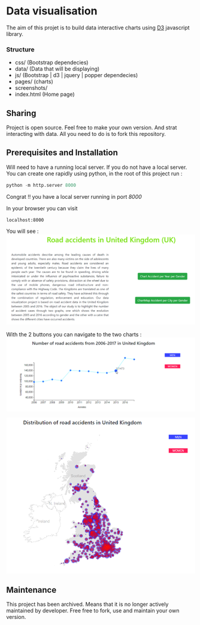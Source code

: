 # Data visualisation

The aim of this projet is to build data interactive charts using [D3](https://d3js.org/) javascript library. 



### Structure

- css/ (Bootstrap dependecies)
- data/ (Data that will be displaying)
- js/ (Bootstrap | d3 | jquery | popper  dependecies)
- pages/ (charts)
- screenshots/ 
- index.html (Home page)

## Sharing
Project is open source. Feel free to make your own version. And strat interacting with data. All you need to do is to fork this repository.

## Prerequisites and Installation  

Will need to have a running local server.
If you do not have a local server. You can create one rapidly using python, in the root of this project run : 
```python
python -m http.server 8000
```
Congrat !! you have a local server running in port *8000*

In your browser you can visit
 ```http
 localhost:8000
 ```

You will see : 
![image](screenshots/home.png)

With the 2 buttons you can navigate to the two charts : 
![image](screenshots/chart1.1.png)

![image](screenshots/chart2.1.png)
## Maintenance

This project has been archived. Means that it is no longer actively maintained by developer. Free free to fork, use and maintain your own version.

